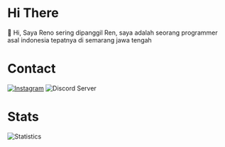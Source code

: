 # Hi There
👋 Hi, Saya Reno sering dipanggil Ren, saya adalah seorang programmer asal indonesia tepatnya di semarang jawa tengah

# Contact 
[![Instagram](https://img.shields.io/badge/Instagram-E4405F?style=for-the-badge&logo=instagram&logoColor=white)](https://instagram.com/hmm_menarik_) ![Discord Server](https://img.shields.io/badge/Discord-5b6beb?style=for-the-badge&logo=discord&logoColor=blue)


# Stats
![Statistics](https://github-readme-stats.vercel.app//api?username=renodwi&show_icons=true&count_private=true&hide_title=true&bg_color=30,e96443,904e95&title_color=fff&text_color=fff)
